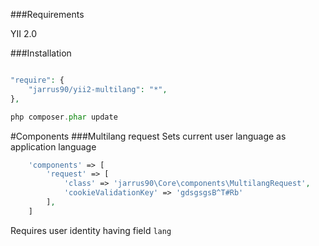###Requirements

YII 2.0

###Installation

~~~php

"require": {
    "jarrus90/yii2-multilang": "*",
},

php composer.phar update
~~~

#Components
###Multilang request
Sets current user language as application language
~~~php
    'components' => [
        'request' => [
            'class' => 'jarrus90\Core\components\MultilangRequest',
            'cookieValidationKey' => 'gdsgsgsB^T#Rb'
        ],
	]
~~~
Requires user identity having field `lang`
